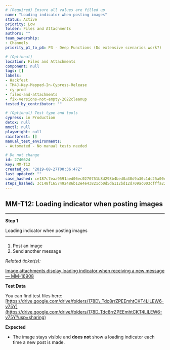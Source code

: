 ```yaml
---
# (Required) Ensure all values are filled up
name: "Loading indicator when posting images"
status: Active
priority: Low
folder: Files and Attachments
authors: ""
team_ownership: 
- Channels
priority_p1_to_p4: P3 - Deep Functions (Do extensive scenarios work?)

# (Optional)
location: Files and Attachments
component: null
tags: []
labels: 
- Hackfest
- TM4J-Key-Mapped-In-Cypress-Release
- cy-prod
- files-and-attachments
- fix-versions-not-empty-2022cleanup
tested_by_contributor: ""

# (Optional) Test type and tools
cypress: in Production
detox: null
mmctl: null
playwright: null
rainforest: []
manual_test_environments:
- Automated - No manual tests needed

# Do not change
id: 2746624
key: MM-T12
created_on: "2019-08-27T00:36:47Z"
last_updated: ""
case_hashed: ce187c7eaa9591aed06ec0270751b8d298b4bed0a30d9a30c1dc25a00caa01099b7f76b63fcce6b5a881cbd3ffafd538
steps_hashed: 3c148f1657492486b12e4e43821cb0d5da112bd12d709ac003cfffa2273b4b01b6aa82c5b173ab18cd1a3318289d4508
---
```


<!-- (Auto-generated) Based on frontmatter's "key" and "name" -->

## MM-T12: Loading indicator when posting images

---

**Step 1**

Loading indicator when posting images\
–––––––––––––––––––––––––

1. Post an image
2. Send another message

_Related ticket(s):_

[Image attachments display loading indicator when receiving a new message — MM-16908](https://mattermost.atlassian.net/browse/MM-16908)

**Test Data**

You can find test files here: [https://drive.google.com/drive/folders/178D\_Tdc8rrZPEEmhtCKT4LlLEW6-v75Y](https://drive.google.com/drive/folders/178D_Tdc8rrZPEEmhtCKT4LlLEW6-v75Y?usp=sharing)

**Expected**

- The image stays visible and **does not** show a loading indicator each time a new post is made.
